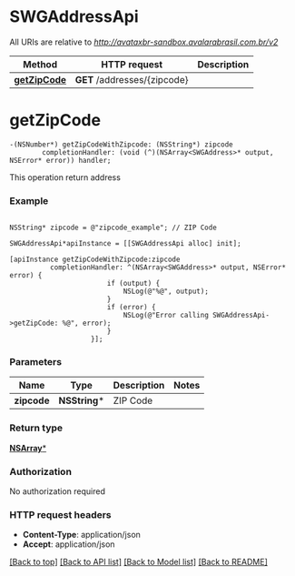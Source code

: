 # SWGAddressApi

All URIs are relative to *http://avataxbr-sandbox.avalarabrasil.com.br/v2*

Method | HTTP request | Description
------------- | ------------- | -------------
[**getZipCode**](SWGAddressApi.md#getzipcode) | **GET** /addresses/{zipcode} | 


# **getZipCode**
```objc
-(NSNumber*) getZipCodeWithZipcode: (NSString*) zipcode
        completionHandler: (void (^)(NSArray<SWGAddress>* output, NSError* error)) handler;
```



This operation return address

### Example 
```objc

NSString* zipcode = @"zipcode_example"; // ZIP Code

SWGAddressApi*apiInstance = [[SWGAddressApi alloc] init];

[apiInstance getZipCodeWithZipcode:zipcode
          completionHandler: ^(NSArray<SWGAddress>* output, NSError* error) {
                        if (output) {
                            NSLog(@"%@", output);
                        }
                        if (error) {
                            NSLog(@"Error calling SWGAddressApi->getZipCode: %@", error);
                        }
                    }];
```

### Parameters

Name | Type | Description  | Notes
------------- | ------------- | ------------- | -------------
 **zipcode** | **NSString***| ZIP Code | 

### Return type

[**NSArray<SWGAddress>***](SWGAddress.md)

### Authorization

No authorization required

### HTTP request headers

 - **Content-Type**: application/json
 - **Accept**: application/json

[[Back to top]](#) [[Back to API list]](../README.md#documentation-for-api-endpoints) [[Back to Model list]](../README.md#documentation-for-models) [[Back to README]](../README.md)

